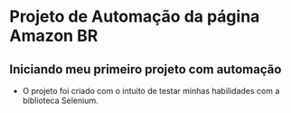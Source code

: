 # Projeto de Automação da página Amazon BR

## Iniciando meu primeiro projeto com automação

- O projeto foi criado com o intuito de testar minhas habilidades com a biblioteca Selenium.